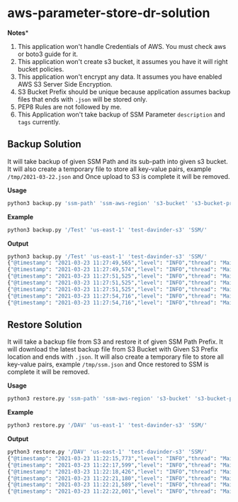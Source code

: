 # aws-parameter-store-dr-solution

**Notes***
1. This application won't handle Credentials of AWS.
   You must check aws or boto3 guide for it.
2. This application won't create s3 bucket, it assumes you have it will right bucket policies.
3. This application won't encrypt any data. It assumes you have enabled AWS S3 Server Side Encryption.
4. S3 Bucket Prefix should be unique because application assumes backup files that ends with `.json`
will be stored only.
5. PEP8 Rules are not followed by me.
6. This Application won't take backup of SSM Parameter `description` and `tags`  currently.

## Backup Solution
It will take backup of given SSM Path and its sub-path into given s3 bucket.
It will also create a temporary file to store all key-value pairs, example `/tmp/2021-03-22.json`
and Once upload to S3 is complete it will be removed.

**Usage**
```bash
python3 backup.py 'ssm-path' 'ssm-aws-region' 's3-bucket' 's3-bucket-prefix'
```
**Example**
```bash
python3 backup.py '/Test' 'us-east-1' 'test-davinder-s3' 'SSM/'
```
**Output**
```bash
python3 backup.py '/Test' 'us-east-1' 'test-davinder-s3' 'SSM/'
{"@timestamp": "2021-03-23 11:27:49,565","level": "INFO","thread": "MainThread","name": "root","message": "SSM Parameter Path: /Test and its sub paths"}
{"@timestamp": "2021-03-23 11:27:49,574","level": "INFO","thread": "MainThread","name": "botocore.credentials","message": "Found credentials in environment variables."}
{"@timestamp": "2021-03-23 11:27:51,525","level": "INFO","thread": "MainThread","name": "root","message": "taking backup of key-pair at: /Test/xxxxxxx/API_KEY"}
{"@timestamp": "2021-03-23 11:27:51,525","level": "INFO","thread": "MainThread","name": "root","message": "taking backup of key-pair at: /Test/xxxxxxx/PASSWORD"}
{"@timestamp": "2021-03-23 11:27:51,525","level": "INFO","thread": "MainThread","name": "root","message": "taking backup of key-pair at: /Test/xxxxxxx/USERNAME"}
{"@timestamp": "2021-03-23 11:27:54,716","level": "INFO","thread": "MainThread","name": "root","message": "backup upload successful at s3://test-davinder-s3/SSM/21-03-23.json"}
{"@timestamp": "2021-03-23 11:27:54,716","level": "INFO","thread": "MainThread","name": "root","message": "cleaned temp files."}
```

## Restore Solution
It will take a backup file from S3 and restore it of given SSM Path Prefix.
It will download the latest backup file from S3 Bucket with Given S3 Prefix location
and ends with `.json`.
It will also create a temporary file to store all key-value pairs, example `/tmp/ssm.json`
and Once restored to SSM is complete it will be removed.

**Usage**
```bash
python3 restore.py 'ssm-path' 'ssm-aws-region' 's3-bucket' 's3-bucket-prefix'
```
**Example**
```bash
python3 restore.py '/DAV' 'us-east-1' 'test-davinder-s3' 'SSM/'
```

**Output**
```bash
python3 restore.py '/DAV' 'us-east-1' 'test-davinder-s3' 'SSM/'
{"@timestamp": "2021-03-23 11:22:15,773","level": "INFO","thread": "MainThread","name": "botocore.credentials","message": "Found credentials in environment variables."}
{"@timestamp": "2021-03-23 11:22:17,599","level": "INFO","thread": "MainThread","name": "root","message": "Selected Backup File: SSM/21-03-23.json"}
{"@timestamp": "2021-03-23 11:22:18,426","level": "INFO","thread": "MainThread","name": "root","message": "restoring key-pair at: /DAV/xxxxxxxxx/API_KEY"}
{"@timestamp": "2021-03-23 11:22:21,180","level": "INFO","thread": "MainThread","name": "root","message": "restoring key-pair at: /DAV/xxxxxxxxx/PASSWORD"}
{"@timestamp": "2021-03-23 11:22:21,589","level": "INFO","thread": "MainThread","name": "root","message": "restoring key-pair at: /DAV/xxxxxxxxx/USERNAME"}
{"@timestamp": "2021-03-23 11:22:22,001","level": "INFO","thread": "MainThread","name": "root","message": "cleaned up temp files"}

```